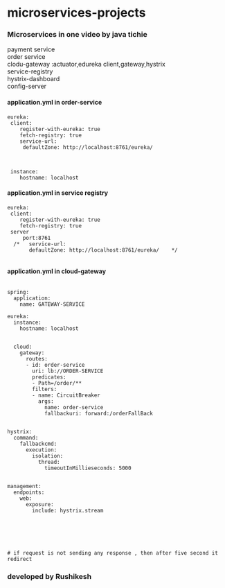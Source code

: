 # microservices-projects

### Microservices in one video by java tichie
payment service </br>
order service</br>
clodu-gateway :actuator,edureka client,gateway,hystrix                                  </br>
service-registry              </br>
hystrix-dashboard       </br>
config-server            </br>


#### application.yml in order-service

```
eureka:
 client:
    register-with-eureka: true
    fetch-registry: true
    service-url:
     defaultZone: http://localhost:8761/eureka/
     
     
     
 instance:
    hostname: localhost
```

#### application.yml in service registry
```
eureka:
 client:
    register-with-eureka: true
    fetch-registry: true
 server
     port:8761
  /*   service-url:
       defaultZone: http://localhost:8761/eureka/    */
     

```

#### application.yml in cloud-gateway
```
    
spring:
  application:
    name: GATEWAY-SERVICE
    
eureka:
  instance:
    hostname: localhost
    
    
  cloud:
    gateway:
      routes:
      - id: order-service
        uri: lb://ORDER-SERVICE
        predicates:
        - Path=/order/**
        filters:
        - name: CircuitBreaker
          args:
            name: order-service
            fallbackuri: forward:/orderFallBack
    

hystrix:
  command:
    fallbackcmd:
      execution:
        isolation:
          thread:
            timeoutInMillieseconds: 5000


management:
  endpoints:
    web:
      exposure:
        include: hystrix.stream
        

   
   
        
        
# if request is not sending any response , then after five second it redirect  
   ```
   
   ### developed by Rushikesh
